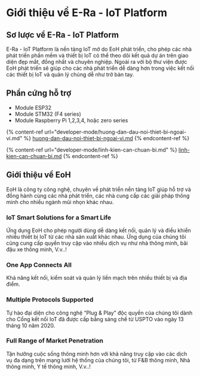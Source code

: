 # Giới thiệu về E-Ra - IoT Platform

## Sơ lược về E-Ra - IoT Platform

E-Ra - IoT Platform là nền tảng IoT mở do EoH phát triển, cho phép các nhà phát triển phần mềm và thiết bị IoT có thể theo dõi kết quả dự án trên giao diện đẹp mắt, đồng nhất và chuyên nghiệp. Ngoài ra với bộ thư viện được EoH phát triển sẽ giúp cho các nhà phát triển dễ dàng hơn trong việc kết nối các thiết bị IoT và quản lý chúng dễ như trở bàn tay.

## Phần cứng hỗ trợ

* Module ESP32
* Module STM32 (F4 series)
* Module Raspberry Pi 1,2,3,4, hoặc zero series

{% content-ref url="developer-mode/huong-dan-dau-noi-thiet-bi-ngoai-vi.md" %}
[huong-dan-dau-noi-thiet-bi-ngoai-vi.md](developer-mode/huong-dan-dau-noi-thiet-bi-ngoai-vi.md)
{% endcontent-ref %}

{% content-ref url="developer-mode/linh-kien-can-chuan-bi.md" %}
[linh-kien-can-chuan-bi.md](developer-mode/linh-kien-can-chuan-bi.md)
{% endcontent-ref %}

## Giới thiệu về EoH

EoH là công ty công nghệ, chuyên về phát triển nền tảng IoT giúp hỗ trợ và đồng hành cùng các nhà phát triển, các nhà cung cấp các giải pháp thông minh cho nhiều ngành mũi nhọn khác nhau.

### **IoT Smart Solutions for a Smart Life**

Ứng dụng EoH cho phép người dùng dễ dàng kết nối, quản lý và điều khiển nhiều thiết bị IoT từ các nhà sản xuất khác nhau. Ứng dụng của chúng tôi cũng cung cấp quyền truy cập vào nhiều dịch vụ như nhà thông minh, bãi đậu xe thông minh, V.v..!

### **One App Connects All**

Khả năng kết nối, kiểm soát và quản lý liền mạch trên nhiều thiết bị và địa điểm.

### **Multiple Protocols Supported**

Tự hào đại diện cho công nghệ “Plug & Play” độc quyền của chúng tôi dành cho Cổng kết nối IoT đã được cấp bằng sáng chế từ USPTO vào ngày 13 tháng 10 năm 2020.

### **Full Range of Market Penetration**

Tận hưởng cuộc sống thông minh hơn với khả năng truy cập vào các dịch vụ đa dạng trên mạng lưới hệ thống của chúng tôi, từ F\&B thông minh, Nhà thông minh, Y tế thông minh, V.v..!

